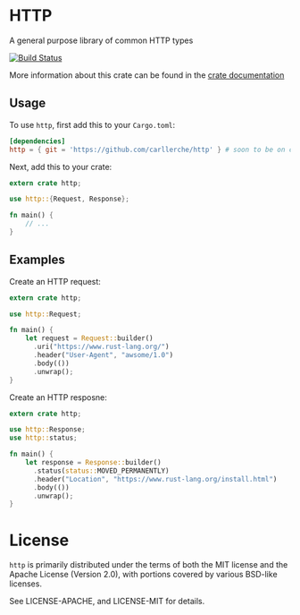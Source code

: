 # HTTP

A general purpose library of common HTTP types

[![Build Status](https://travis-ci.org/carllerche/http.svg?branch=master)](https://travis-ci.org/carllerche/http)
<!-- [![Crates.io](https://img.shields.io/crates/v/http.svg?maxAge=2592000)](https://crates.io/crates/http) -->
<!-- [![Documentation](https://docs.rs/http/badge.svg)][dox] -->

More information about this crate can be found in the [crate
documentation][dox]

[dox]: https://carllerche.github.io/http

## Usage

To use `http`, first add this to your `Cargo.toml`:

```toml
[dependencies]
http = { git = 'https://github.com/carllerche/http' } # soon to be on crates.io!
```

Next, add this to your crate:

```rust
extern crate http;

use http::{Request, Response};

fn main() {
    // ...
}
```

## Examples

Create an HTTP request:

```rust
extern crate http;

use http::Request;

fn main() {
    let request = Request::builder()
      .uri("https://www.rust-lang.org/")
      .header("User-Agent", "awsome/1.0")
      .body(())
      .unwrap();
}
```

Create an HTTP resposne:

```rust
extern crate http;

use http::Response;
use http::status;

fn main() {
    let response = Response::builder()
      .status(status::MOVED_PERMANENTLY)
      .header("Location", "https://www.rust-lang.org/install.html")
      .body(())
      .unwrap();
}
```

# License

`http` is primarily distributed under the terms of both the MIT license and the
Apache License (Version 2.0), with portions covered by various BSD-like
licenses.

See LICENSE-APACHE, and LICENSE-MIT for details.
